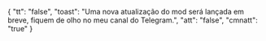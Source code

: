{
"tt": "false",
"toast": "Uma nova atualização do mod será lançada em breve, fiquem de olho no meu canal do Telegram.",
"att": "false",
"cmnatt": "true"
}
